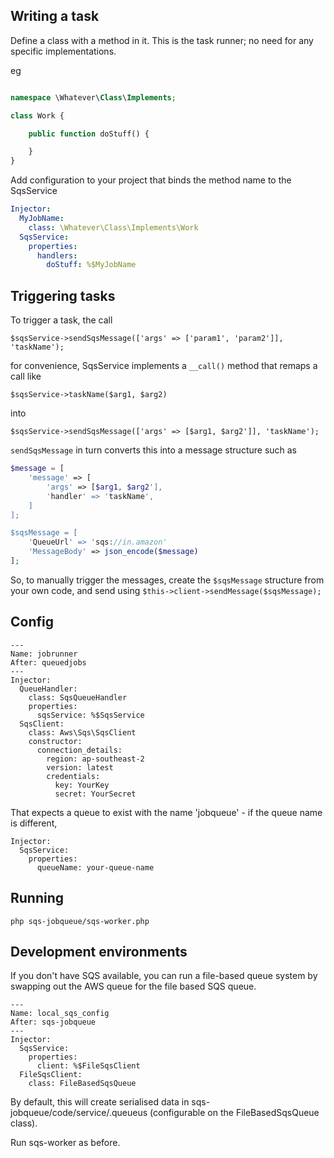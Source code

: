 
## Writing a task

Define a class with a method in it. This is the task runner; no need for any
specific implementations. 

eg

```php

namespace \Whatever\Class\Implements;

class Work {

    public function doStuff() {

    }
}
```

Add configuration to your project that binds the method name to the SqsService

```yml
Injector:
  MyJobName: 
    class: \Whatever\Class\Implements\Work
  SqsService:
    properties:
      handlers: 
        doStuff: %$MyJobName
```

## Triggering tasks

To trigger a task, the call

`$sqsService->sendSqsMessage(['args' => ['param1', 'param2']], 'taskName');` 

for convenience, SqsService implements a `__call()` method that remaps a call like

`$sqsService->taskName($arg1, $arg2)` 

into 

`$sqsService->sendSqsMessage(['args' => [$arg1, $arg2']], 'taskName');`

`sendSqsMessage` in turn converts this into a message structure such as

```php
$message = [
    'message' => [
        'args' => [$arg1, $arg2'],
        'handler' => 'taskName',
    ]
];

$sqsMessage = [
    'QueueUrl' => 'sqs://in.amazon'
    'MessageBody' => json_encode($message)
];

```

So, to manually trigger the messages, create the `$sqsMessage` structure from
your own code, and send using `$this->client->sendMessage($sqsMessage);`


## Config

```
---
Name: jobrunner
After: queuedjobs
---
Injector:
  QueueHandler:
    class: SqsQueueHandler
    properties:
      sqsService: %$SqsService
  SqsClient:
    class: Aws\Sqs\SqsClient
    constructor:
      connection_details: 
        region: ap-southeast-2
        version: latest
        credentials: 
          key: YourKey
          secret: YourSecret
```


That expects a queue to exist with the name 'jobqueue' - if the queue name is different, 

```
Injector:
  SqsService:
    properties:
      queueName: your-queue-name

```

## Running

```
php sqs-jobqueue/sqs-worker.php
```


## Development environments

If you don't have SQS available, you can run a file-based queue system by swapping
out the AWS queue for the file based SQS queue.

```
---
Name: local_sqs_config
After: sqs-jobqueue
---
Injector:
  SqsService:
    properties:
      client: %$FileSqsClient
  FileSqsClient:
    class: FileBasedSqsQueue

```

By default, this will create serialised data in sqs-jobqueue/code/service/.queueus (configurable
on the FileBasedSqsQueue class). 

Run sqs-worker as before. 